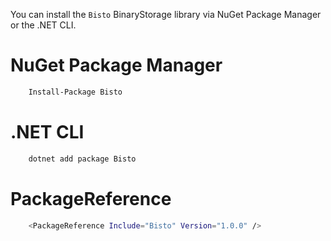 You can install the `Bisto` BinaryStorage library via NuGet Package Manager or the .NET CLI.

# NuGet Package Manager

```bash
    Install-Package Bisto
```

# .NET CLI

```bash
    dotnet add package Bisto
```

# PackageReference

```bash
    <PackageReference Include="Bisto" Version="1.0.0" />
```
